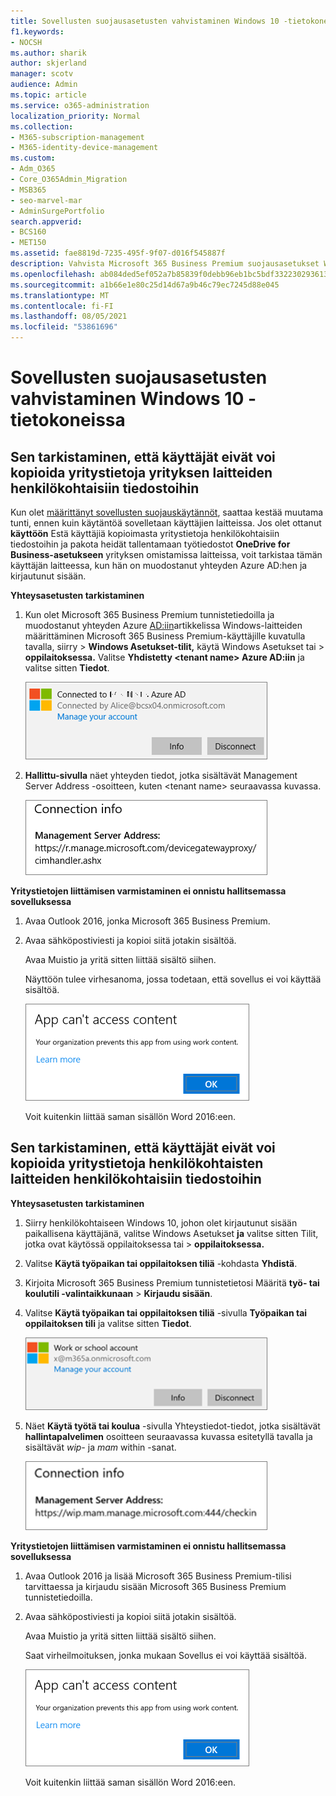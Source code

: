 ```yaml
---
title: Sovellusten suojausasetusten vahvistaminen Windows 10 -tietokoneissa
f1.keywords:
- NOCSH
ms.author: sharik
author: skjerland
manager: scotv
audience: Admin
ms.topic: article
ms.service: o365-administration
localization_priority: Normal
ms.collection:
- M365-subscription-management
- M365-identity-device-management
ms.custom:
- Adm_O365
- Core_O365Admin_Migration
- MSB365
- seo-marvel-mar
- AdminSurgePortfolio
search.appverid:
- BCS160
- MET150
ms.assetid: fae8819d-7235-495f-9f07-d016f545887f
description: Vahvista Microsoft 365 Business Premium suojausasetukset Windows 10 laitteissa ja varmista, että käyttäjät eivät voi kopioida yritystietoja henkilökohtaisiin tiedostoihin tai ei-hallittuihin sovelluksiin.
ms.openlocfilehash: ab084ded5ef052a7b85839f0debb96eb1bc5bdf332230293613396825c7263f0
ms.sourcegitcommit: a1b66e1e80c25d14d67a9b46c79ec7245d88e045
ms.translationtype: MT
ms.contentlocale: fi-FI
ms.lasthandoff: 08/05/2021
ms.locfileid: "53861696"
---
```

# <a name="validate-app-protection-settings-on-windows-10-pcs"></a>Sovellusten suojausasetusten vahvistaminen Windows 10 -tietokoneissa

## <a name="verify-that-users-cannot-copy-company-data-to-personal-files-on-corporate-devices"></a>Sen tarkistaminen, että käyttäjät eivät voi kopioida yritystietoja yrityksen laitteiden henkilökohtaisiin tiedostoihin

Kun olet [määrittänyt sovellusten suojauskäytännöt](protection-settings-for-windows-10-devices.md), saattaa kestää muutama tunti, ennen kuin käytäntöä sovelletaan käyttäjien laitteissa. Jos olet ottanut **käyttöön** Estä käyttäjiä kopioimasta yritystietoja henkilökohtaisiin tiedostoihin ja pakota heidät tallentamaan työtiedostot **OneDrive for Business-asetukseen** yrityksen omistamissa laitteissa, voit tarkistaa tämän käyttäjän laitteessa, kun hän on muodostanut yhteyden Azure AD:hen ja kirjautunut sisään. 
  
 **Yhteysasetusten tarkistaminen**
  
1. Kun olet Microsoft 365 Business Premium tunnistetiedoilla ja muodostanut yhteyden Azure [AD:iin](set-up-windows-devices.md)artikkelissa Windows-laitteiden määrittäminen Microsoft 365 Business Premium-käyttäjille  kuvatulla tavalla, siirry \> **Windows Asetukset-tilit,** käytä Windows Asetukset tai \> **oppilaitoksessa.** Valitse **Yhdistetty \<tenant name\> Azure AD:iin** ja valitse sitten **Tiedot**.
    
    ![Click or tap Info on the Connected to Azure AD dialog.](../media/a36ede2b-d1a0-4d4e-8ea7-af39b4b63890.png)
  
2. **Hallittu-sivulla** näet yhteyden tiedot, jotka sisältävät Management Server Address -osoitteen, kuten \<tenant name\>  seuraavassa kuvassa.  
    
    ![Managed by page shows connection info of the device manager URL.](../media/47515a8e-2d0c-4bea-99f0-6b2545b88a11.png)
  
 **Yritystietojen liittämisen varmistaminen ei onnistu hallitsemassa sovelluksessa**
  
1. Avaa Outlook 2016, jonka Microsoft 365 Business Premium.
    
2. Avaa sähköpostiviesti ja kopioi siitä jotakin sisältöä.
    
    Avaa Muistio ja yritä sitten liittää sisältö siihen.
    
    Näyttöön tulee virhesanoma, jossa todetaan, että sovellus ei voi käyttää sisältöä.
    
    ![A dialog that states app can't access content when you paste into an unmanaged app.](../media/5e82b154-cf2f-43c8-ae80-b45d8ad80e56.png)
  
    Voit kuitenkin liittää saman sisällön Word 2016:een.
    
## <a name="verify-that-users-cannot-copy-company-data-to-personal-files-on-personal-devices"></a>Sen tarkistaminen, että käyttäjät eivät voi kopioida yritystietoja henkilökohtaisten laitteiden henkilökohtaisiin tiedostoihin

 **Yhteysasetusten tarkistaminen**
  
1. Siirry henkilökohtaiseen Windows 10, johon olet kirjautunut sisään paikallisena käyttäjänä, valitse Windows Asetukset **ja** valitse  sitten Tilit, jotka ovat käytössä oppilaitoksessa tai \> **oppilaitoksessa.**
    
2. Valitse **Käytä työpaikan tai oppilaitoksen tiliä** -kohdasta **Yhdistä**.
    
3. Kirjoita Microsoft 365 Business Premium tunnistetietosi Määritä **työ- tai koulutili -valintaikkunaan** \> **Kirjaudu sisään**.
    
4. Valitse **Käytä työpaikan tai oppilaitoksen tiliä** -sivulla **Työpaikan tai oppilaitoksen tili** ja valitse sitten **Tiedot**.
    
    ![Napsauta tai napauta TiedotTyö- tai koulutili-valintaikkunassa.](../media/63bd8b32-cb32-4afa-8ce0-6070ac403abc.png)
  
5. Näet **Käytä työtä tai koulua** -sivulla Yhteystiedot-tiedot, jotka sisältävät  **hallintapalvelimen** osoitteen seuraavassa kuvassa esitetyllä tavalla ja sisältävät *wip-* ja *mam* within -sanat. 
    
    ![Managed by page shows connection info URL that includes the words mam and wpi.](../media/abd4eaf4-44fa-4538-a3e8-1e0d331dfe1e.png)
  
 **Yritystietojen liittämisen varmistaminen ei onnistu hallitsemassa sovelluksessa**
  
1. Avaa Outlook 2016 ja lisää Microsoft 365 Business Premium-tilisi tarvittaessa ja kirjaudu sisään Microsoft 365 Business Premium tunnistetiedoilla.
    
2. Avaa sähköpostiviesti ja kopioi siitä jotakin sisältöä.
    
    Avaa Muistio ja yritä sitten liittää sisältö siihen.
    
    Saat virheilmoituksen, jonka mukaan Sovellus ei voi käyttää sisältöä.
    
    ![A dialog that states app can't access content when you paste into an unmanaged app.](../media/5e82b154-cf2f-43c8-ae80-b45d8ad80e56.png)
  
    Voit kuitenkin liittää saman sisällön Word 2016:een.
    

